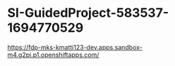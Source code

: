 # SI-GuidedProject-583537-1694770529

https://fdp-mks-kmatti123-dev.apps.sandbox-m4.g2pi.p1.openshiftapps.com/
